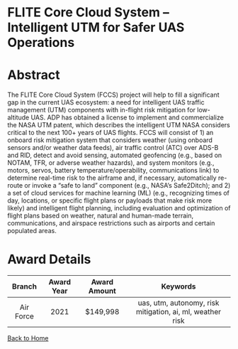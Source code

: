 
FLITE Core Cloud System – Intelligent UTM for Safer UAS Operations
==================================================================

# Abstract


The FLITE Core Cloud System (FCCS) project will help to fill a significant gap in the current UAS ecosystem: a need for intelligent UAS traffic management (UTM) components with in-flight risk mitigation for low-altitude UAS. ADP has obtained a license to implement and commercialize the NASA UTM patent, which describes the intelligent UTM NASA considers critical to the next 100+ years of UAS flights. FCCS will consist of 1) an onboard risk mitigation system that considers weather (using onboard sensors and/or weather data feeds), air traffic control (ATC) over ADS-B and RID, detect and avoid sensing, automated geofencing (e.g., based on NOTAM, TFR, or adverse weather hazards), and system monitors (e.g., motors, servos, battery temperature/operability, communications link) to determine real-time risk to the airframe and, if necessary, automatically re-route or invoke a “safe to land” component (e.g., NASA’s Safe2Ditch); and 2) a set of cloud services for machine learning (ML) (e.g., recognizing times of day, locations, or specific flight plans or payloads that make risk more likely) and intelligent flight planning, including evaluation and optimization of flight plans based on weather, natural and human-made terrain, communications, and airspace restrictions such as airports and certain populated areas.   

# Award Details

|Branch|Award Year|Award Amount|Keywords|
| :---: | :---: | :---: | :---: |
|Air Force|2021|$149,998|uas, utm, autonomy, risk mitigation, ai, ml, weather risk|
  
  


[Back to Home](https://github.com/chrischow/dod_sbir_awards/Reports/DJ/#1775)